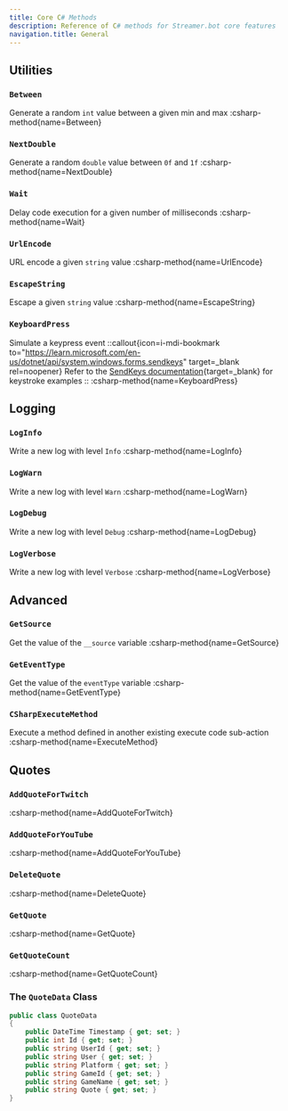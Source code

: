 ```yaml
---
title: Core C# Methods
description: Reference of C# methods for Streamer.bot core features
navigation.title: General
---
```


## Utilities
### `Between`
Generate a random `int` value between a given min and max
:csharp-method{name=Between}

### `NextDouble`
Generate a random `double` value between `0f` and `1f`
:csharp-method{name=NextDouble}

### `Wait`
Delay code execution for a given number of milliseconds
:csharp-method{name=Wait}

### `UrlEncode`
URL encode a given `string` value
:csharp-method{name=UrlEncode}

### `EscapeString`
Escape a given `string` value
:csharp-method{name=EscapeString}

### `KeyboardPress`
Simulate a keypress event
::callout{icon=i-mdi-bookmark to="https://learn.microsoft.com/en-us/dotnet/api/system.windows.forms.sendkeys" target=_blank rel=noopener}
Refer to the [SendKeys documentation](https://learn.microsoft.com/en-us/dotnet/api/system.windows.forms.sendkeys){target=_blank} for keystroke examples
::
:csharp-method{name=KeyboardPress}

## Logging
### `LogInfo`
Write a new log with level `Info`
:csharp-method{name=LogInfo}

### `LogWarn`
Write a new log with level `Warn`
:csharp-method{name=LogWarn}

### `LogDebug`
Write a new log with level `Debug`
:csharp-method{name=LogDebug}

### `LogVerbose`
Write a new log with level `Verbose`
:csharp-method{name=LogVerbose}

## Advanced
### `GetSource`
Get the value of the `__source` variable
:csharp-method{name=GetSource}

### `GetEventType`
Get the value of the `eventType` variable
:csharp-method{name=GetEventType}

### `CSharpExecuteMethod`
Execute a method defined in another existing execute code sub-action
:csharp-method{name=ExecuteMethod}

## Quotes
### `AddQuoteForTwitch`
:csharp-method{name=AddQuoteForTwitch}

### `AddQuoteForYouTube`
:csharp-method{name=AddQuoteForYouTube}

### `DeleteQuote`
:csharp-method{name=DeleteQuote}

### `GetQuote`
:csharp-method{name=GetQuote}

### `GetQuoteCount`
:csharp-method{name=GetQuoteCount}

### The `QuoteData` Class
```cs
public class QuoteData
{
    public DateTime Timestamp { get; set; }
    public int Id { get; set; }
    public string UserId { get; set; }
    public string User { get; set; }
    public string Platform { get; set; }
    public string GameId { get; set; }
    public string GameName { get; set; }
    public string Quote { get; set; }
}
```
